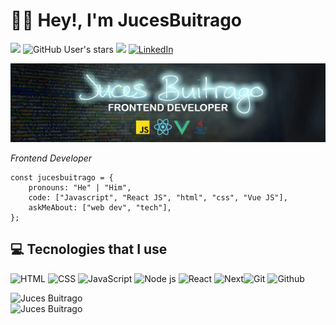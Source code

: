 <div>

# 👋🏻 Hey!, I'm JucesBuitrago

</div>

<div>

![](https://img.shields.io/github/followers/jucesbuitrago?label=follow&logo=github&style=flat-square)
![GitHub User's stars](https://img.shields.io/github/stars/jucesbuitrago?label=%E2%AD%90GitHub%20stars&style=flat-square)
![](https://komarev.com/ghpvc/?username=jucesbuitrago&style=flat-square&color=008080)
 <a href="https://www.linkedin.com/in/juliocesarbuitrago/">
        <img src="https://img.shields.io/badge/linkedIn-Julio%20Buitrago-1DB954?style=flat-square&logo=linkedin&logoColor=white&color=teal" alt="LinkedIn" title="LinkedIn">
</a>

![mi perfil](https://github.com/jucesbuitrago/jucesbuitrago/blob/main/poster.jpg)

<p><em>Frontend Developer</em></p>

```JS
const jucesbuitrago = {
    pronouns: "He" | "Him",
    code: ["Javascript", "React JS", "html", "css", "Vue JS"],
    askMeAbout: ["web dev", "tech"],
};
```


## 💻 Tecnologies that I use

![HTML](https://img.shields.io/badge/HTML5-E34F26?style=for-the-badge&logo=html5&logoColor=white) ![CSS](https://img.shields.io/badge/CSS3-1572B6?style=for-the-badge&logo=css3&logoColor=white) ![JavaScript](https://img.shields.io/badge/JavaScript-323330?style=for-the-badge&logo=javascript&logoColor=F7DF1E) ![Node js](https://img.shields.io/badge/Node.js-339933?style=for-the-badge&logo=nodedotjs&logoColor=white) ![React](https://img.shields.io/badge/React-20232A?style=for-the-badge&logo=react&logoColor=61DAFB) ![Next](https://img.shields.io/badge/next.js-000000?style=for-the-badge&logo=nextdotjs&logoColor=white)![Git](https://img.shields.io/badge/Git-F05032?style=for-the-badge&logo=git&logoColor=white) ![Github](https://img.shields.io/badge/GitHub-100000?style=for-the-badge&logo=github&logoColor=white)

<img alt="Juces Buitrago" src="https://github-readme-stats.vercel.app/api?username=jucesbuitrago&show_icons=true&count_private=true&theme=radical&hide_border=true&bg_color=0D1117" />

<br>

<img alt="Juces Buitrago" src="https://github-readme-stats.vercel.app/api/top-langs/?username=jucesbuitrago&show_count=8&count_private=true&layout=compact&theme=react&hide_border=true&bg_color=0D1117" />
